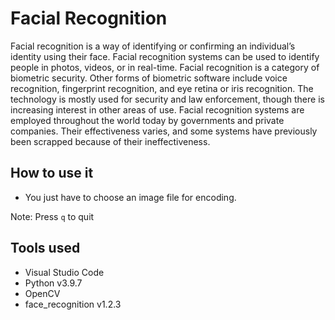 # Facial Recognition

Facial recognition is a way of identifying or confirming an individual’s identity using their face. Facial recognition systems can be used to identify people in photos, videos, or in real-time.
Facial recognition is a category of biometric security. Other forms of biometric software include voice recognition, fingerprint recognition, and eye retina or iris recognition. The technology is mostly used for security and law enforcement, though there is increasing interest in other areas of use.
Facial recognition systems are employed throughout the world today by governments and private companies. Their effectiveness varies, and some systems have previously been scrapped because of their ineffectiveness.

## How to use it

- You just have to choose an image file for encoding.

Note: Press `q` to quit

## Tools used

- Visual Studio Code
- Python v3.9.7
- OpenCV
- face_recognition v1.2.3